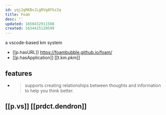 ```yaml
---
id: yqj2gRKBxJLgRVg8FGz2q
title: Foam
desc: ''
updated: 1650432911580
created: 1634425120599
---
```




a vscode-based km system

- [[p.hasURL]] https://foambubble.github.io/foam/
- [[p.hasApplication]] [[t.km.pkm]]

## features

- > supports creating relationships between thoughts and information to help you think better.

## [[p.vs]] [[prdct.dendron]]

